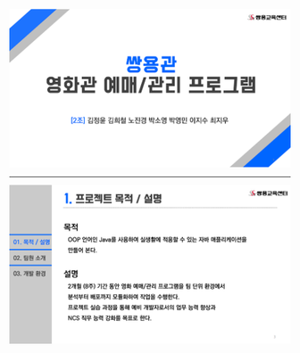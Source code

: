 ![](https://github.com/CalmSpirit/SSangyoungTheaterProject/blob/master/readme_resources/png/1.png)
***
![](https://github.com/CalmSpirit/SSangyoungTheaterProject/blob/master/readme_resources/png/2.png)
